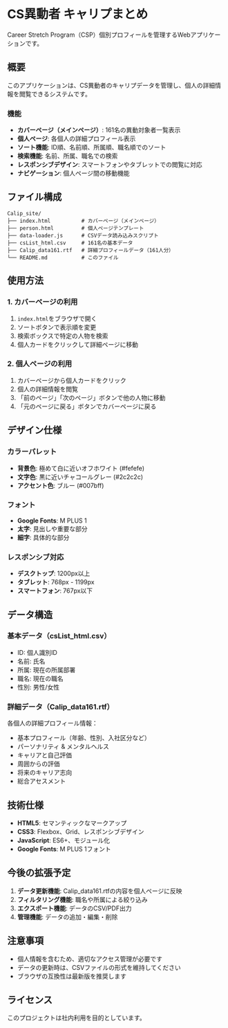 # CS異動者 キャリプまとめ

Career Stretch Program（CSP）個別プロフィールを管理するWebアプリケーションです。

## 概要

このアプリケーションは、CS異動者のキャリプデータを管理し、個人の詳細情報を閲覧できるシステムです。

### 機能

- **カバーページ（メインページ）**: 161名の異動対象者一覧表示
- **個人ページ**: 各個人の詳細プロフィール表示
- **ソート機能**: ID順、名前順、所属順、職名順でのソート
- **検索機能**: 名前、所属、職名での検索
- **レスポンシブデザイン**: スマートフォンやタブレットでの閲覧に対応
- **ナビゲーション**: 個人ページ間の移動機能

## ファイル構成

```
Calip_site/
├── index.html          # カバーページ（メインページ）
├── person.html         # 個人ページテンプレート
├── data-loader.js      # CSVデータ読み込みスクリプト
├── csList_html.csv     # 161名の基本データ
├── Calip_data161.rtf   # 詳細プロフィールデータ（161人分）
└── README.md           # このファイル
```

## 使用方法

### 1. カバーページの利用

1. `index.html`をブラウザで開く
2. ソートボタンで表示順を変更
3. 検索ボックスで特定の人物を検索
4. 個人カードをクリックして詳細ページに移動

### 2. 個人ページの利用

1. カバーページから個人カードをクリック
2. 個人の詳細情報を閲覧
3. 「前のページ」「次のページ」ボタンで他の人物に移動
4. 「元のページに戻る」ボタンでカバーページに戻る

## デザイン仕様

### カラーパレット
- **背景色**: 極めて白に近いオフホワイト (#fefefe)
- **文字色**: 黒に近いチャコールグレー (#2c2c2c)
- **アクセント色**: ブルー (#007bff)

### フォント
- **Google Fonts**: M PLUS 1
- **太字**: 見出しや重要な部分
- **細字**: 具体的な部分

### レスポンシブ対応
- **デスクトップ**: 1200px以上
- **タブレット**: 768px - 1199px
- **スマートフォン**: 767px以下

## データ構造

### 基本データ（csList_html.csv）
- ID: 個人識別ID
- 名前: 氏名
- 所属: 現在の所属部署
- 職名: 現在の職名
- 性別: 男性/女性

### 詳細データ（Calip_data161.rtf）
各個人の詳細プロフィール情報：
- 基本プロフィール（年齢、性別、入社区分など）
- パーソナリティ & メンタルヘルス
- キャリアと自己評価
- 周囲からの評価
- 将来のキャリア志向
- 総合アセスメント

## 技術仕様

- **HTML5**: セマンティックなマークアップ
- **CSS3**: Flexbox、Grid、レスポンシブデザイン
- **JavaScript**: ES6+、モジュール化
- **Google Fonts**: M PLUS 1フォント

## 今後の拡張予定

1. **データ更新機能**: Calip_data161.rtfの内容を個人ページに反映
2. **フィルタリング機能**: 職名や所属による絞り込み
3. **エクスポート機能**: データのCSV/PDF出力
4. **管理機能**: データの追加・編集・削除

## 注意事項

- 個人情報を含むため、適切なアクセス管理が必要です
- データの更新時は、CSVファイルの形式を維持してください
- ブラウザの互換性は最新版を推奨します

## ライセンス

このプロジェクトは社内利用を目的としています。 